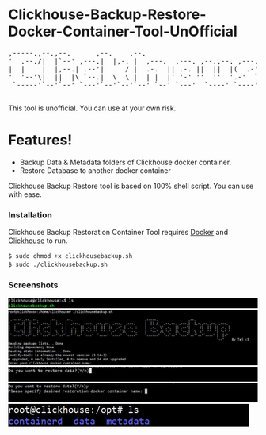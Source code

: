 # Clickhouse-Backup-Restore-Docker-Container-Tool-UnOfficial

                                                                                                                      
<pre>
,-----.,--.,--.      ,--.    ,--.                                      ,-----.                ,--.                   
'  .--./|  |`--' ,---.|  |,-. |  ,---.  ,---. ,--.,--. ,---.  ,---.     |  |) /_  ,--,--. ,---.|  |,-.,--.,--. ,---.  
|  |    |  |,--.| .--'|     / |  .-.  || .-. ||  ||  |(  .-' | .-. :    |  .-.  \' ,-.  || .--'|     /|  ||  || .-. | 
'  '--'\|  ||  |\ `--.|  \  \ |  | |  |' '-' ''  ''  '.-'  `)\   --.    |  '--' /\ '-'  |\ `--.|  \  \'  ''  '| '-' ' 
 `-----'`--'`--' `---'`--'`--'`--' `--' `---'  `----' `----'  `----'    `------'  `--`--' `---'`--'`--'`----' |  |-'  
                                                                                                              `--'    
</pre>


This tool is unofficial. You can use at your own risk.


# Features!

  - Backup Data & Metadata folders of Clickhouse docker container.
  - Restore Database to another docker container


Clickhouse Backup Restore tool is based on 100% shell script. You can use with ease.


### Installation

Clickhouse Backup Restoration Container Tool requires [Docker](https://www.docker.com/) and [Clickhouse](clickhouse.tech) to run.
```sh
$ sudo chmod +x clickhousebackup.sh
$ sudo ./clickhousebackup.sh
```

### Screenshots
![Alt text](/images/ch1.JPG?raw=true)
![Alt text](/images/ch2.JPG?raw=true)
![Alt text](/images/ch4.JPG?raw=true)
![Alt text](/images/ch5.JPG?raw=true)
![Alt text](/images/ch6.JPG?raw=true)
